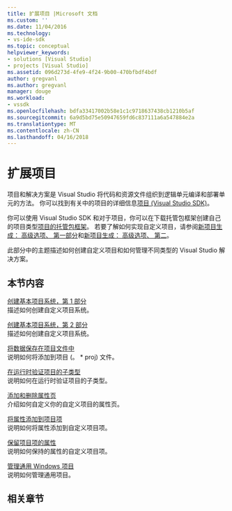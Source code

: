 ```yaml
---
title: 扩展项目 |Microsoft 文档
ms.custom: ''
ms.date: 11/04/2016
ms.technology:
- vs-ide-sdk
ms.topic: conceptual
helpviewer_keywords:
- solutions [Visual Studio]
- projects [Visual Studio]
ms.assetid: 096d273d-4fe9-4f24-9b00-470bfbdf4bdf
author: gregvanl
ms.author: gregvanl
manager: douge
ms.workload:
- vssdk
ms.openlocfilehash: bdfa33417002b58e1c1c9718637438cb1210b5af
ms.sourcegitcommit: 6a9d5bd75e50947659fd6c837111a6a547884e2a
ms.translationtype: MT
ms.contentlocale: zh-CN
ms.lasthandoff: 04/16/2018
---
```

# <a name="extending-projects"></a>扩展项目
项目和解决方案是 Visual Studio 将代码和资源文件组织到逻辑单元编译和部署单元的方法。 你可以找到有关中的项目的详细信息[项目 (Visual Studio SDK)](../extensibility/extending-projects.md)。  
  
 你可以使用 Visual Studio SDK 和对于项目，你可以在下载托管包框架创建自己的项目类型[项目的托管包框架](http://mpfproj12.codeplex.com/)。 若要了解如何实现自定义项目，请参阅[新项目生成： 高级选项、 第一部分](../extensibility/internals/new-project-generation-under-the-hood-part-one.md)和[新项目生成： 高级选项、 第二](../extensibility/internals/new-project-generation-under-the-hood-part-two.md)。  
  
 此部分中的主题描述如何创建自定义项目和如何管理不同类型的 Visual Studio 解决方案。  
  
## <a name="in-this-section"></a>本节内容  
 [创建基本项目系统，第 1 部分](../extensibility/creating-a-basic-project-system-part-1.md)  
 描述如何创建自定义项目系统。  
  
 [创建基本项目系统，第 2 部分](../extensibility/creating-a-basic-project-system-part-2.md)  
 描述如何创建自定义项目系统。  
  
 [将数据保存在项目文件中](../extensibility/saving-data-in-project-files.md)  
 说明如何将添加到项目 (。 * proj) 文件。  
  
 [在运行时验证项目的子类型](../extensibility/verifying-subtypes-of-a-project-at-run-time.md)  
 说明如何在运行时验证项目的子类型。  
  
 [添加和删除属性页](../extensibility/adding-and-removing-property-pages.md)  
 介绍如何自定义你的自定义项目的属性页。  
  
 [将属性添加到项目项](../extensibility/adding-an-attribute-to-a-project-item.md)  
 说明如何将属性添加到自定义项目项。  
  
 [保留项目项的属性](../extensibility/persisting-the-property-of-a-project-item.md)  
 说明如何保持的属性的自定义项目项。  
  
 [管理通用 Windows 项目](../extensibility/managing-universal-windows-projects.md)  
 说明如何管理通用项目。  
  
## <a name="related-sections"></a>相关章节